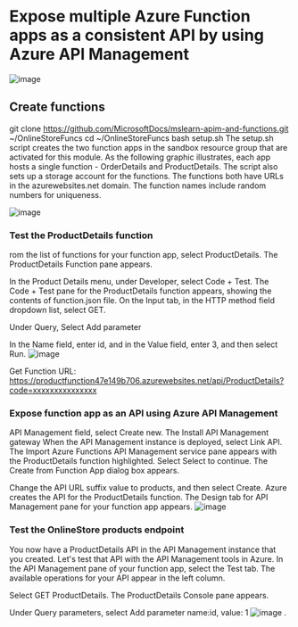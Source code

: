 # Expose multiple Azure Function apps as a consistent API by using Azure API Management

![image](https://github.com/ZCHAnalytics/intelligent-apps-AKS-Functions-CosmosDB/assets/146954022/def63f80-583b-4fad-855e-947d04c14912)

## Create functions

git clone https://github.com/MicrosoftDocs/mslearn-apim-and-functions.git ~/OnlineStoreFuncs
cd ~/OnlineStoreFuncs
bash setup.sh
The setup.sh script creates the two function apps in the sandbox resource group that are activated for this module. 
As the following graphic illustrates, each app hosts a single function - OrderDetails and ProductDetails. 
The script also sets up a storage account for the functions. The functions both have URLs in the azurewebsites.net domain. 
The function names include random numbers for uniqueness. 

![image](https://github.com/ZCHAnalytics/intelligent-apps-AKS-Functions-CosmosDB/assets/146954022/cb506cea-dd4c-4385-bdb7-8d1216caf7d0)

### Test the ProductDetails function
rom the list of functions for your function app, select ProductDetails. The ProductDetails Function pane appears.

In the Product Details menu, under Developer, select Code + Test. The Code + Test pane for the ProductDetails function appears, showing the contents of function.json file.
On the Input tab, in the HTTP method field dropdown list, select GET.

Under Query, Select Add parameter

In the Name field, enter id, and in the Value field, enter 3, and then select Run.
![image](https://github.com/ZCHAnalytics/intelligent-apps-AKS-Functions-CosmosDB/assets/146954022/2d9d5e3b-397e-417d-be7b-83f4666e1305)

Get Function URL:
https://productfunction47e149b706.azurewebsites.net/api/ProductDetails?code=xxxxxxxxxxxxxxx

### Expose function app as an API using Azure API Management
API Management field, select Create new. The Install API Management gateway 
When the API Management instance is deployed, select Link API.
The Import Azure Functions API Management service pane appears with the ProductDetails function highlighted.
Select Select to continue. The Create from Function App dialog box appears.

Change the API URL suffix value to products, and then select Create. Azure creates the API for the ProductDetails function. The Design tab for API Management pane for your function app appears.
![image](https://github.com/ZCHAnalytics/intelligent-apps-AKS-Functions-CosmosDB/assets/146954022/920e94ed-a467-4f6c-b364-040b66c359e8)

### Test the OnlineStore products endpoint
You now have a ProductDetails API in the API Management instance that you created. Let's test that API with the API Management tools in Azure.
In the API Management pane of your function app, select the Test tab. The available operations for your API appear in the left column.

Select GET ProductDetails. The ProductDetails Console pane appears.

Under Query parameters, select Add parameter name:id, value: 1
![image](https://github.com/ZCHAnalytics/intelligent-apps-AKS-Functions-CosmosDB/assets/146954022/9b044cf3-fc5e-44ad-9252-a3532465e600)
.

